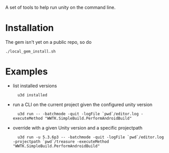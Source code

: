 A set of tools to help run unity on the command line.

# Installation

  The gem isn't yet on a public repo, so do 

    ./local_gem_install.sh

# Examples

* list installed versions

        u3d installed

* run a CLI on the current project given the configured unity version

        u3d run -- -batchmode -quit -logFile `pwd`/editor.log -executeMethod "WWTK.SimpleBuild.PerformAndroidBuild"

* override with a given Unity version and a specific projectpath

        u3d run -u 5.3.6p3 -- -batchmode -quit -logFile `pwd`/editor.log -projectpath `pwd`/treasure -executeMethod "WWTK.SimpleBuild.PerformAndroidBuild"
